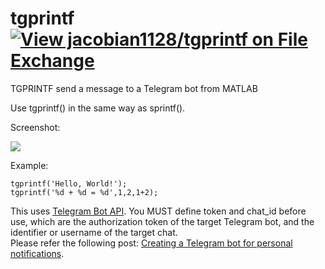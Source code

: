 # tgprintf [![View jacobian1128/tgprintf on File Exchange](https://www.mathworks.com/matlabcentral/images/matlab-file-exchange.svg)](https://kr.mathworks.com/matlabcentral/fileexchange/64391-jacobian1128-tgprintf)
TGPRINTF send a message to a Telegram bot from MATLAB

Use tgprintf() in the same way as sprintf().

Screenshot:

![](https://raw.githubusercontent.com/jacobian1128/tgprintf/master/screenshot.png)

Example: 

```
tgprintf('Hello, World!');
tgprintf('%d + %d = %d',1,2,1+2);
 ```
 
This uses [Telegram Bot API](https://core.telegram.org/bots/api). You MUST define token and chat_id before use, which are the authorization token of the target Telegram bot, and the identifier or username of the target chat.   
Please refer the following post:
[Creating a Telegram bot for personal notifications](https://www.forsomedefinition.com/automation/creating-telegram-bot-notifications/).
